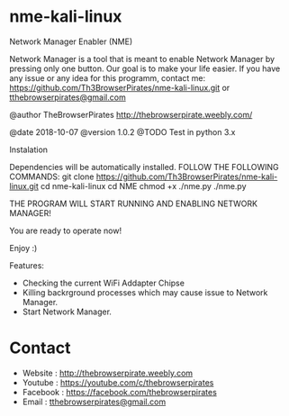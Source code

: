 # nme-kali-linux
Network Manager Enabler (NME)

Network Manager is a tool that is meant to enable Network Manager by pressing only one button. Our goal is to make your life easier.
If you have any issue or any idea for this programm, contact me: <https://github.com/Th3BrowserPirates/nme-kali-linux.git>
or <a>tthebrowserpirates@gmail.com</a>

@author TheBrowserPirates <http://thebrowserpirate.weebly.com/>

@date 2018-10-07
@version 1.0.2
@TODO Test in python 3.x


Instalation

Dependencies will be automatically installed.
FOLLOW THE FOLLOWING COMMANDS:
    git clone https://github.com/Th3BrowserPirates/nme-kali-linux.git
    cd nme-kali-linux
    cd NME
    chmod +x ./nme.py
    ./nme.py
    
THE PROGRAM WILL START RUNNING AND ENABLING NETWORK MANAGER!

You are ready to operate now!

Enjoy :)


Features:

- Checking the current WiFi Addapter Chipse
- Killing backrground processes which may cause issue to Network Manager.
- Start Network Manager.


Contact
=
- Website : http://thebrowserpirate.weebly.com
- Youtube : https://youtube.com/c/thebrowserpirates
- Facebook : https://facebook.com/thebrowserpirates
- Email : tthebrowserpirates@gmail.com
